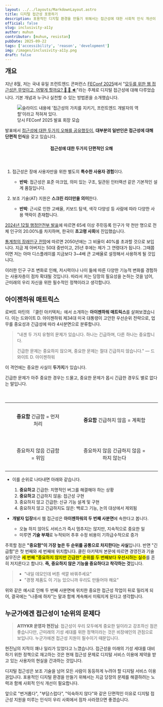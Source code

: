 ```yaml
---
layout: ../../layouts/MarkdownLayout.astro
title: 디지털 접근성 포용하기
description: 포용적인 디지털 환경을 만들기 위해서는 접근성에 대한 사회적 인식 개선이 필요합니다.
official: false
slug: inclusivity-a11y
author: muhun
contributor: [muhun, resistan]
pubDate: 2025-09-22
tags: ['accessibility', 'reason', 'development']
img: /images/inclusivity-a11y.png
draft: false
---
```


<style>
  td {
    border-width: initial;
    text-align: center;
    padding: 2rem;
  }

  ol > li {
    list-style-type: decimal !important;
  }

	table td {
		word-break: keep-all;
	}
</style>

<h2 style="margin-top: 0" id="개요">개요</h2>

지난 8월, 저는 국내 유일 프런트엔드 콘퍼런스 [FEConf 2025](https://2025.feconf.kr)에서 "[모두를 위한 웹 접근성은 무엇이고, 어떻게 할까요? 👀 💬 🔉](https://slides.com/muhun/web-accessibility-for-everyone-what-and-how)"라는 주제로 디지털 접근성에 대해 다루었습니다. 기본 개념과 누구나 실천할 수 있는 방법론을 소개했습니다.

<figure>
	<img src="/images/inclusivity-a11y.png" alt="슬라이드 내용에 '접근성의 가치를 지키기, 프런트엔드 개발자의 역할'이라고 적혀져 있다.">
	<figcaption>당시 FEConf 2025 발표 회장 모습</figcaption>
</figure>

발표에서 [접근성에 대한 두가지 오해를 공유했듯이](https://slides.com/muhun/web-accessibility-for-everyone-what-and-how/#/5/1), **대부분의 일반인은 접근성에 대해 단편적 인식**을 갖고 있습니다.

<aside class="callout callout__example-standard">
<header>
  <h4>접근성에 대한 두가지 단편적인 오해</h4>
</header>

<div class="callout__inner">

1. 접근성은 장애 사용자만을 위한 별도의 **특수한 사용자 경험**이다.

   - **반박**: 접근성은 표준 마크업, 의미 있는 구조, 일관된 인터랙션 같은 기본적인 설계 품질입니다.

2. 보조 기술(AT) 지원은 **스크린 리더만을 의미**한다.

   - **반박**: 근시로 인한 고배율, 키보드 탐색, 색각 다양성 등 사람에 따라 다양한 사용 맥락이 존재합니다.

</div>
</aside>

[2024년 12월 행정안전부 발표](https://www.mois.go.kr/frt/bbs/type010/commonSelectBoardArticle.do?bbsId=BBSMSTR_000000000008&nttId=114622)에 따르면 65세 이상 주민등록 인구가 약 천만 명으로 전체 인구의 20.00%를 차지하며, 한국이 **초고령 사회**에 진입했습니다.

[통계청의 장래인구 전망](https://www.kostat.go.kr/board.es?mid=a10502020100&bid=3207&act=view&list_no=161820)에 따르면 2050년에는 그 비율이 40%를 초과할 것으로 보입니다. 지금 제 아버지는 50대 중반이고, 25년 후에는 제가 그 연령대가 됩니다. 그때쯤이면 저는 아마 디스플레이를 지금보다 3~4배 큰 고배율로 설정해서 사용하게 될 것입니다.

이러한 인구 구조 변화로 인해, 저시력이나 나이 듦에 따른 다양한 기능적 변화를 경험하는 사용자층이 점차 확대될 것입니다. 따라서 저는 당장의 필요성을 논하는 것을 넘어, 근미래의 우리 자신을 위한 필수적인 정책이라고 생각합니다.

## 아이젠하워 매트릭스

로버트 마틴의 『클린 아키텍처』에서 소개하는 **아이젠하워 매트릭스**를 살펴보겠습니다. 이는 드와이트 D. 아이젠하워 제34대 미국 대통령이 고안한 우선순위 전략으로, 업무를 중요성과 긴급성에 따라 4사분면으로 분류합니다.

> "내겐 두 가지 유형의 문제가 있습니다. 하나는 긴급하며, 다른 하나는 중요합니다.
>
> 긴급한 문제는 중요하지 않으며, 중요한 문제는 절대 긴급하지 않습니다."
> — 드와이트 D. 아이젠하워

이 격언에는 중요한 사실이 **두가지**가 있습니다.

긴급한 문제가 아주 중요한 경우는 드물고, 중요한 문제가 몹시 긴급한 경우도 별로 없다는 말입니다.

<table>
  <caption style="visibility:hidden">아이젠하워 매트릭스</caption>
  <tbody>
    <tr>
      <td><strong>중요함</strong> 긴급함 = 먼저 처리</td>
      <td><strong>중요함</strong> 긴급하지 않음 = 계획함</td>
    </tr>
    <tr>
      <td>중요하지 않음 긴급함 = 위임</td>
      <td>중요하지 않음 긴급하지 않음 = 하지 않는다</td>
    </tr>
  </tbody>
</table>

- 이를 순위로 나타내면 아래와 같습니다.

  1.  **중요하고** 긴급한: 치명적인 버그를 해결해야 하는 상황
  2.  **중요하고** 긴급하지 않음: 접근성 구현
  3.  중요하지 않고 긴급한: 신규 기능 설계 및 구현
  4.  중요하지 않고 긴급하지도 않은: 백로그 기능, 논의 대상에서 제외됨

- **개발자 입장**에서 웹 접근성은 **아이젠하워의 두 번째 사분면**에 속한다고 봅니다.
  - 오늘 하지 않아도 서비스가 즉시 멈추지는 않지만, 지속적으로 중요한 일
  - 미루면 **기술 부채**로 누적되어 추후 수정 비용이 기하급수적으로 증가

주목할 점은 **"중요함"이 가장 높은 두 순위를 공통으로 차지한다는 사실**입니다. 반면 "긴급함"은 첫 번째와 세 번째에 위치합니다. 클린 아키텍처 본문에 따르면 경영진과 기술 실무진은 <mark>세 번째 "중요하지 않지만 긴급한" 순위를 두 번째보다 우선시하는 실수</mark>를 흔히 저지른다고 합니다. **즉, 중요하지 않은 기능을 중요하다고 착각하는 것**입니다.

> - "내일 데모인데 버튼 색깔 바꿔주세요"
> - "경쟁 제품도 이 기능 있으니까 우리도 만들어야 해요"

위와 같은 예시로 인해 두 번째 사분면에 위치한 중요한 접근성 작업이 뒤로 밀리게 되어, 결국에는 "나중에 하자"는 말과 함께 계속해서 미뤄지게 된다고 생각합니다.

## 누군가에겐 접근성이 1순위의 문제다

> **A11YKR 운영자 현진님**: 접근성이 우리 모두에게 중요한 일이라고 강조하신 점은 좋습니다만, 근미래의 기성 세대를 위한 정책이라는 것은 비장애인의 관점으로 보입니다. 누군가에겐 접근성 지원이 필수이기 때문입니다.

현진님의 지적이 꽤나 일리가 있었다고 느꼈습니다. 접근성을 미래의 기성 세대를 대비하기 위한 정책으로 재고하는 것은 현재 접근성 문제로 디지털 서비스 이용에 제약을 받고 있는 사용자의 현실을 간과하는 것입니다.

디지털 접근성은 보조 기술을 넘어 모든 사람이 동등하게 누려야 할 디지털 서비스 이용권입니다. 포용적인 디지털 환경을 만들기 위해서는 지금 당장의 문제를 해결하려는 노력과 함께 사회적 인식 개선이 필요합니다.

앞으로 "번거롭다", "부담스럽다", "익숙하지 않다"와 같은 단편적인 이유로 디지털 접근성 지원을 미루는 인식이 우리 사회에서 점차 사라졌으면 좋겠습니다.
